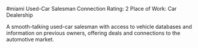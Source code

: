 #miami 
Used-Car Salesman
Connection Rating: 2 
Place of Work: Car Dealership 

A smooth-talking used-car salesman with access to vehicle databases and information on previous owners, offering deals and connections to the automotive market.